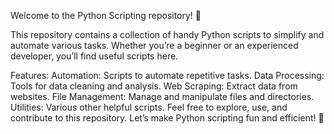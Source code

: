Welcome to the Python Scripting repository! 🎉

This repository contains a collection of handy Python scripts to simplify and automate various tasks. Whether you’re a beginner or an experienced developer, you’ll find useful scripts here.

Features:
Automation: Scripts to automate repetitive tasks.
Data Processing: Tools for data cleaning and analysis.
Web Scraping: Extract data from websites.
File Management: Manage and manipulate files and directories.
Utilities: Various other helpful scripts.
Feel free to explore, use, and contribute to this repository. Let’s make Python scripting fun and efficient! 🐍
